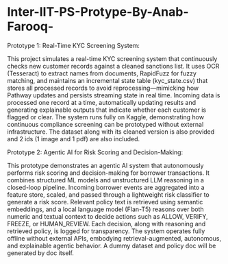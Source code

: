 # Inter-IIT-PS-Protype-By-Anab-Farooq-

Prototype 1: Real-Time KYC Screening System:

This project simulates a real-time KYC screening system that continuously checks new customer records against a cleaned sanctions list. It uses OCR (Tesseract) to extract names from documents, RapidFuzz for fuzzy matching, and maintains an incremental state table (kyc_state.csv) that stores all processed records to avoid reprocessing—mimicking how Pathway updates and persists streaming state in real time. Incoming data is processed one record at a time, automatically updating results and generating explainable outputs that indicate whether each customer is flagged or clear. The system runs fully on Kaggle, demonstrating how continuous compliance screening can be prototyped without external infrastructure. The dataset along with its cleaned version is also provided and 2 ids (1 image and 1 pdf) are also included.

Prototype 2: Agentic AI for Risk Scoring and Decision-Making:

This prototype demonstrates an agentic AI system that autonomously performs risk scoring and decision-making for borrower transactions. It combines structured ML models and unstructured LLM reasoning in a closed-loop pipeline. Incoming borrower events are aggregated into a feature store, scaled, and passed through a lightweight risk classifier to generate a risk score. Relevant policy text is retrieved using semantic embeddings, and a local language model (Flan-T5) reasons over both numeric and textual context to decide actions such as ALLOW, VERIFY, FREEZE, or HUMAN_REVIEW. Each decision, along with reasoning and retrieved policy, is logged for transparency. The system operates fully offline without external APIs, embodying retrieval-augmented, autonomous, and explainable agentic behavior. A dummy dataset and policy doc will be generated by doc itself.
